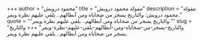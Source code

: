 +++
author = "محمود درويش"
title = "مقولة محمود درويش"
description = "مقولة محمود درويش: والتاريخ يسخر من ضحاياه ومن أبطالهم.. يلقي عليهم نظرة ويمر."
quote = '''والتاريخ يسخر من ضحاياه ومن أبطالهم.. يلقي عليهم نظرة ويمر.'''
slug = "والتاريخ-يسخر-من-ضحاياه-ومن-أبطالهم-يلقي-عليهم-نظرة-ويمر"
+++
والتاريخ يسخر من ضحاياه ومن أبطالهم.. يلقي عليهم نظرة ويمر.
